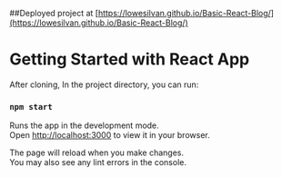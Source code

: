 ##Deployed project at [https://lowesilvan.github.io/Basic-React-Blog/](https://lowesilvan.github.io/Basic-React-Blog/)

# Getting Started with React App

After cloning, In the project directory, you can run:

### `npm start`

Runs the app in the development mode.\
Open [http://localhost:3000](http://localhost:3000) to view it in your browser.

The page will reload when you make changes.\
You may also see any lint errors in the console.
